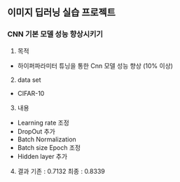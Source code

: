 ## 이미지 딥러닝 실습 프로젝트
### CNN 기본 모델 성능 향상시키기

1. 목적
- 하이퍼파라미터 튜닝을 통한 Cnn 모델 성능 향상 (10% 이상)

2. data set
- CIFAR-10

3. 내용
- Learning rate 조정
- DropOut 추가
- Batch Normalization
- Batch size Epoch 조정
- Hidden layer 추가

4. 결과
기존 : 0.7132
최종 : 0.8339  
